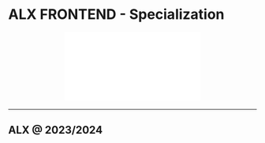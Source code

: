 # ALX FRONTEND - Specialization

<p align="center">
  <img src="alxsvg.svg" />
</p>

---
## ALX @ 2023/2024

